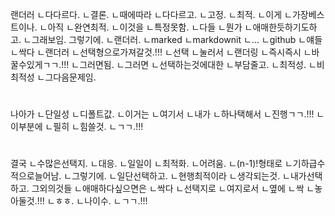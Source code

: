 랜더러
ㄴ다다르다.
ㄴ결론.
ㄴ때에따라
ㄴ다다르고.
ㄴ고정.
ㄴ최적.
ㄴ이게
ㄴ가장베스트이나.
ㄴ아직
ㄴ완연최적.
ㄴ이것을
ㄴ특정못함.
ㄴ다들
ㄴ뭔가
ㄴ애매한듯하기도하고.
ㄴ그래보임.
그렇기에.
ㄴ랜더러.
ㄴmarked
ㄴmarkdownit
ㄴ...
ㄴgithub
ㄴ얘들
ㄴ싹다
ㄴ랜더러
ㄴ선택형으로가져갈것.!!!
ㄴ선택
ㄴ눌러서
ㄴ랜더링
ㄴ즉시즉시
ㄴ바꿀수있게ㄱㄱ.!!!
ㄴ그러면됨.
ㄴ그러면
ㄴ선택하는것에대한
ㄴ부담줄고.
ㄴ최적성.
ㄴ비최적성
ㄴ그다음문제임.

#
나아가
ㄴ단일성
ㄴ디폴트값.
ㄴ이거는
ㄴ여기서
ㄴ내가
ㄴ하나택해서
ㄴ진행ㄱㄱ.!!!
ㄴ이부분에
ㄴ필히
ㄴ힘쓸것.
ㄴㄱㄱ.!!!
#
결국
ㄴ수많은선택지.
ㄴ대응.
ㄴ일일이
ㄴ최적화.
ㄴ어려움.
ㄴ(n-1)!형태로
ㄴ기하급수적으로늘어남.
ㄴ그렇기에.
ㄴ일단선택하고.
ㄴ현행최적이라
ㄴ생각되는것.
ㄴ내가선택하고.
그외의것들
ㄴ애매하다싶으면은
ㄴ싹다
ㄴ선택지로
ㄴ여지로서
ㄴ옆에
ㄴ싹
ㄴ놓아둘것.!!!
ㄴㅎㅎ.
ㄴ나이수.
ㄴㄱㄱ.!!!